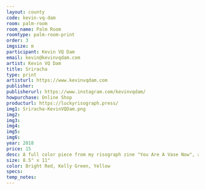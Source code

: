 ```yaml
---
layout: county 
code: kevin-vq-dam
room: palm-room
room_name: Palm Room
roomtype: palm-room-print
order: 3
imgsize: m
participant: Kevin VQ Dam
email: kevin@kevinvqdam.com
artist: Kevin VQ Dam
title: Sriracha
type: print
artisturl: https://www.kevinvqdam.com
publisher: 
publisherurl: https://www.instagram.com/kevinvqdam/
howpurchase: Online Shop
producturl: https://luckyrisograph.press/
img1: Sriracha-KevinVQDam.png
img2: 
img3: 
img4: 
img5: 
img6: 
year: 2018
price: 15
desc: A full color piece from my risograph zine "You Are A Vase Now", a lighthearted reflection on purpose and acceptance.
size: 8.5" x 11"
color: Bright Red, Kelly Green, Yellow
specs: 
temp_notes: 
---
```


